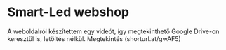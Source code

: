 # Smart-Led webshop
A weboldalról készítettem egy videót, így megtekinthető Google Drive-on keresztül is, letöltés nélkül.
Megtekintés (shorturl.at/gwAF5)